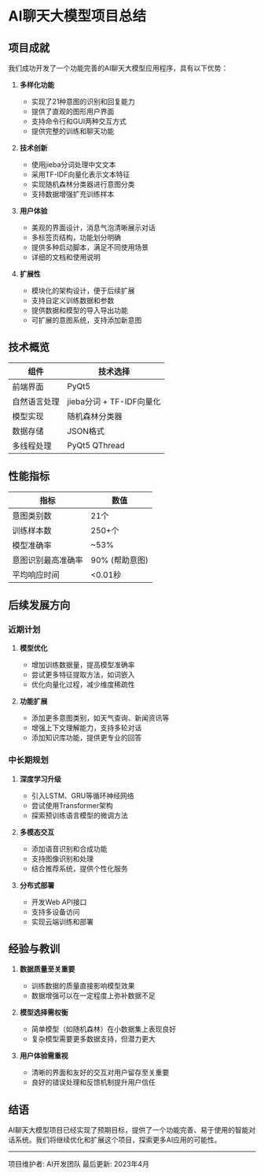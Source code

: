 # AI聊天大模型项目总结

## 项目成就

我们成功开发了一个功能完善的AI聊天大模型应用程序，具有以下优势：

1. **多样化功能**
   - 实现了21种意图的识别和回复能力
   - 提供了直观的图形用户界面
   - 支持命令行和GUI两种交互方式
   - 提供完整的训练和聊天功能

2. **技术创新**
   - 使用jieba分词处理中文文本
   - 采用TF-IDF向量化表示文本特征
   - 实现随机森林分类器进行意图分类
   - 支持数据增强扩充训练样本

3. **用户体验**
   - 美观的界面设计，消息气泡清晰展示对话
   - 多标签页结构，功能划分明确
   - 提供多种启动脚本，满足不同使用场景
   - 详细的文档和使用说明

4. **扩展性**
   - 模块化的架构设计，便于后续扩展
   - 支持自定义训练数据和参数
   - 提供数据和模型的导入导出功能
   - 可扩展的意图系统，支持添加新意图

## 技术概览

| 组件 | 技术选择 |
|------|----------|
| 前端界面 | PyQt5 |
| 自然语言处理 | jieba分词 + TF-IDF向量化 |
| 模型实现 | 随机森林分类器 |
| 数据存储 | JSON格式 |
| 多线程处理 | PyQt5 QThread |

## 性能指标

| 指标 | 数值 |
|------|------|
| 意图类别数 | 21个 |
| 训练样本数 | 250+个 |
| 模型准确率 | ~53% |
| 意图识别最高准确率 | 90% (帮助意图) |
| 平均响应时间 | <0.01秒 |

## 后续发展方向

### 近期计划

1. **模型优化**
   - 增加训练数据量，提高模型准确率
   - 尝试更多特征提取方法，如词嵌入
   - 优化向量化过程，减少维度稀疏性

2. **功能扩展**
   - 添加更多意图类别，如天气查询、新闻资讯等
   - 增强上下文理解能力，支持多轮对话
   - 添加知识库功能，提供更专业的回答

### 中长期规划

1. **深度学习升级**
   - 引入LSTM、GRU等循环神经网络
   - 尝试使用Transformer架构
   - 探索预训练语言模型的微调方法

2. **多模态交互**
   - 添加语音识别和合成功能
   - 支持图像识别和处理
   - 结合推荐系统，提供个性化服务

3. **分布式部署**
   - 开发Web API接口
   - 支持多设备访问
   - 实现云端训练和部署

## 经验与教训

1. **数据质量至关重要**
   - 训练数据的质量直接影响模型效果
   - 数据增强可以在一定程度上弥补数据不足

2. **模型选择需权衡**
   - 简单模型（如随机森林）在小数据集上表现良好
   - 复杂模型需要更多数据支持，但潜力更大

3. **用户体验需重视**
   - 清晰的界面和友好的交互对用户留存至关重要
   - 良好的错误处理和反馈机制提升用户信任

## 结语

AI聊天大模型项目已经实现了预期目标，提供了一个功能完善、易于使用的智能对话系统。我们将继续优化和扩展这个项目，探索更多AI应用的可能性。

---

项目维护者: AI开发团队
最后更新: 2023年4月 